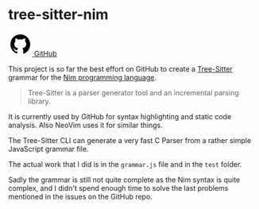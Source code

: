 # tree-sitter-nim

<a href="https://github.com/aMOPel/tree-sitter-nim">
<img src="assets/icons8-github.svg" alt="GitHub" class="inline m-1 dark:invert">
GitHub</a>

This project is so far the best effort on GitHub to create 
a [Tree-Sitter](https://tree-sitter.github.io/tree-sitter/) grammar 
for the [Nim programming language](https://nim-lang.org/).

> Tree-Sitter is a parser generator tool and an incremental parsing library. 

It is currently used by GitHub for syntax highlighting and static code analysis.
Also NeoVim uses it for similar things.

The Tree-Sitter CLI can generate a very fast C Parser from a rather simple JavaScript grammar file.

The actual work that I did is in the `grammar.js` file and in the `test` folder.

Sadly the grammar is still not quite complete as the Nim syntax is quite complex,
and I didn't spend enough time to solve the last problems mentioned in the issues on the GitHub repo.

